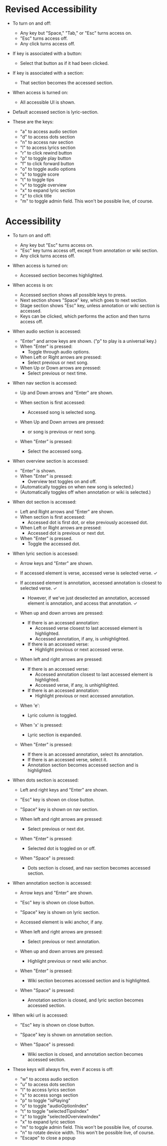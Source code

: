 # Revised Accessibility

* To turn on and off:
    * Any key but "Space," "Tab," or "Esc" turns access on.
    * "Esc" turns access off.
    * Any click turns access off.

* If key is associated with a button:
    * Select that button as if it had been clicked.

* If key is associated with a section:
    * That section becomes the accessed section.

* When access is turned on:
    * All accessible UI is shown.

* Default accessed section is lyric-section.

* These are the keys:
    * "a" to access audio section
    * "d" to access dots section
    * "n" to access nav section
    * "l" to access lyrics section
    * "r" to click rewind button
    * "p" to toggle play button
    * "f" to click forward button
    * "o" to toggle audio options
    * "s" to toggle score
    * "t" to toggle tips
    * "v" to toggle overview
    * "x" to expand lyric section
    * "z" to click title
    * "m" to toggle admin field. This won't be possible live, of course.

# Accessibility

* To turn on and off:
    * Any key but "Esc" turns access on.
    * "Esc" key turns access off, except from annotation or wiki section.
    * Any click turns access off.

* When access is turned on:
    * Accessed section becomes highlighted.

* When access is on:
    * Accessed section shows all possible keys to press.
    * Next section shows "Space" key, which goes to next section.
    * Stage section shows "Esc" key, unless annotation or wiki section is accessed.
    * Keys can be clicked, which performs the action and then turns access off.

* When audio section is accessed:
    * "Enter" and arrow keys are shown. ("p" to play is a universal key.)
    * When "Enter" is pressed:
        * Toggle through audio options.
    * When Left or Right arrows are pressed:
        * Select previous or next song.
    * When Up or Down arrows are pressed:
        * Select previous or next time.

* When nav section is accessed:
    * Up and Down arrows and "Enter" are shown.
    * When section is first accessed:
        * Accessed song is selected song.

    * When Up and Down arrows are pressed:
        * or song is previous or next song.

    * When "Enter" is pressed:
        * Select the accessed song.

* When overview section is accessed:
    * "Enter" is shown.
    * When "Enter" is pressed:
        * Overview text toggles on and off.
    * (Automatically toggles on when new song is selected.)
    * (Automatically toggles off when annotation or wiki is selected.)

* When dot section is accessed:
    * Left and Right arrows and "Enter" are shown.
    * When section is first accessed:
        * Accessed dot is first dot, or else previously accessed dot.
    * When Left or Right arrows are pressed:
        * Accessed dot is previous or next dot.
    * When "Enter" is pressed.
        * Toggle the accessed dot.

* When lyric section is accessed:
    * Arrow keys and "Enter" are shown.
    * If accessed element is verse, accessed verse is selected verse. ✓
    * If accessed element is annotation, accessed annotation is closest to selected verse. ✓
        * However, if we've just deselected an annotation, accessed element is annotation, and access that annotation. ✓

    * When up and down arrows are pressed:
        * If there is an accessed annotation:
            * Accessed verse closest to last accessed element is highlighted.
            * Accessed annotation, if any, is unhighlighted.
        * If there is an accessed verse:
            * Highlight previous or next accessed verse.

    * When left and right arrows are pressed:
        * If there is an accessed verse:
            * Accessed annotation closest to last accessed element is highlighted.
            * Accessed verse, if any, is unhighlighted.
        * If there is an accessed annotation:
            * Highlight previous or next accessed annotation.

    * When 'e':
        * Lyric column is toggled.

    * When 'x' is pressed:
        * Lyric section is expanded.

    * When "Enter" is pressed:
        * If there is an accessed annotation, select its annotation.
        * If there is an accessed verse, select it.
        * Annotation section becomes accessed section and is highlighted.

* When dots section is accessed:
    * Left and right keys and "Enter" are shown.
    * "Esc" key is shown on close button.
    * "Space" key is shown on nav section.

    * When left and right arrows are pressed:
        * Select previous or next dot.

    * When "Enter" is pressed:
        * Selected dot is toggled on or off.

    * When "Space" is pressed:
        * Dots section is closed, and nav section becomes accessed section.

* When annotation section is accessed:
    * Arrow keys and "Enter" are shown.
    * "Esc" key is shown on close button.
    * "Space" key is shown on lyric section.
    * Accessed element is wiki anchor, if any.

    * When left and right arrows are pressed:
        * Select previous or next annotation.

    * When up and down arrows are pressed:
        * Highlight previous or next wiki anchor.

    * When "Enter" is pressed:
        * Wiki section becomes accessed section and is highlighted.

    * When "Space" is pressed:
        * Annotation section is closed, and lyric section becomes accessed section.

* When wiki url is accessed:
    * "Esc" key is shown on close button.
    * "Space" key is shown on annotation section.

    * When "Space" is pressed:
        * Wiki section is closed, and annotation section becomes accessed section.

* These keys will always fire, even if access is off:
    * "w" to access audio section
    * "u" to access dots section
    * "l" to access lyrics section
    * "s" to access songs section
    * "p" to toggle "isPlaying"
    * "o" to toggle "audioOptionIndex"
    * "t" to toggle "selectedTipsIndex"
    * "z" to toggle "selectedOverviewIndex"
    * "x" to expand lyric section
    * "m" to toggle admin field. This won't be possible live, of course.
    * "n" to rotate device width. This won't be possible live, of course.
    * "Escape" to close a popup
